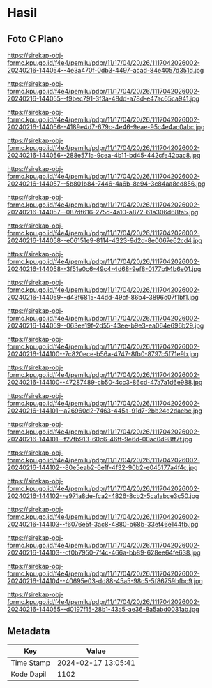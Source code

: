 # Hasil

## Foto C Plano

https://sirekap-obj-formc.kpu.go.id/f4e4/pemilu/pdpr/11/17/04/20/26/1117042026002-20240216-144054--4e3a470f-0db3-4497-acad-84e4057d351d.jpg

https://sirekap-obj-formc.kpu.go.id/f4e4/pemilu/pdpr/11/17/04/20/26/1117042026002-20240216-144055--f9bec791-3f3a-48dd-a78d-e47ac65ca941.jpg

https://sirekap-obj-formc.kpu.go.id/f4e4/pemilu/pdpr/11/17/04/20/26/1117042026002-20240216-144056--4189e4d7-679c-4e46-9eae-95c4e4ac0abc.jpg

https://sirekap-obj-formc.kpu.go.id/f4e4/pemilu/pdpr/11/17/04/20/26/1117042026002-20240216-144056--288e571a-9cea-4b11-bd45-442cfe42bac8.jpg

https://sirekap-obj-formc.kpu.go.id/f4e4/pemilu/pdpr/11/17/04/20/26/1117042026002-20240216-144057--5b801b84-7446-4a6b-8e94-3c84aa8ed856.jpg

https://sirekap-obj-formc.kpu.go.id/f4e4/pemilu/pdpr/11/17/04/20/26/1117042026002-20240216-144057--087df616-275d-4a10-a872-61a306d68fa5.jpg

https://sirekap-obj-formc.kpu.go.id/f4e4/pemilu/pdpr/11/17/04/20/26/1117042026002-20240216-144058--e06151e9-8114-4323-9d2d-8e0067e62cd4.jpg

https://sirekap-obj-formc.kpu.go.id/f4e4/pemilu/pdpr/11/17/04/20/26/1117042026002-20240216-144058--3f51e0c6-49c4-4d68-9ef8-0177b94b6e01.jpg

https://sirekap-obj-formc.kpu.go.id/f4e4/pemilu/pdpr/11/17/04/20/26/1117042026002-20240216-144059--d43f6815-44dd-49cf-86b4-3896c07f1bf1.jpg

https://sirekap-obj-formc.kpu.go.id/f4e4/pemilu/pdpr/11/17/04/20/26/1117042026002-20240216-144059--063ee19f-2d55-43ee-b9e3-ea064e696b29.jpg

https://sirekap-obj-formc.kpu.go.id/f4e4/pemilu/pdpr/11/17/04/20/26/1117042026002-20240216-144100--7c820ece-b56a-4747-8fb0-8797c5f71e9b.jpg

https://sirekap-obj-formc.kpu.go.id/f4e4/pemilu/pdpr/11/17/04/20/26/1117042026002-20240216-144100--47287489-cb50-4cc3-86cd-47a7a1d6e988.jpg

https://sirekap-obj-formc.kpu.go.id/f4e4/pemilu/pdpr/11/17/04/20/26/1117042026002-20240216-144101--a26960d2-7463-445a-91d7-2bb24e2daebc.jpg

https://sirekap-obj-formc.kpu.go.id/f4e4/pemilu/pdpr/11/17/04/20/26/1117042026002-20240216-144101--f27fb913-60c6-46ff-9e6d-00ac0d98ff7f.jpg

https://sirekap-obj-formc.kpu.go.id/f4e4/pemilu/pdpr/11/17/04/20/26/1117042026002-20240216-144102--80e5eab2-6e1f-4f32-90b2-e045177a4f4c.jpg

https://sirekap-obj-formc.kpu.go.id/f4e4/pemilu/pdpr/11/17/04/20/26/1117042026002-20240216-144102--e971a8de-fca2-4826-8cb2-5ca1abce3c50.jpg

https://sirekap-obj-formc.kpu.go.id/f4e4/pemilu/pdpr/11/17/04/20/26/1117042026002-20240216-144103--f6076e5f-3ac8-4880-b68b-33ef46e144fb.jpg

https://sirekap-obj-formc.kpu.go.id/f4e4/pemilu/pdpr/11/17/04/20/26/1117042026002-20240216-144103--cf0b7950-7f4c-466a-bb89-628ee64fe638.jpg

https://sirekap-obj-formc.kpu.go.id/f4e4/pemilu/pdpr/11/17/04/20/26/1117042026002-20240216-144104--40695e03-dd88-45a5-98c5-5f86759bfbc9.jpg

https://sirekap-obj-formc.kpu.go.id/f4e4/pemilu/pdpr/11/17/04/20/26/1117042026002-20240216-144055--d0197f15-28b1-43a5-ae36-8a5abd0031ab.jpg


## Metadata

| Key        | Value               |
| ---------- | ------------------- |
| Time Stamp | 2024-02-17 13:05:41 |
| Kode Dapil | 1102                |



